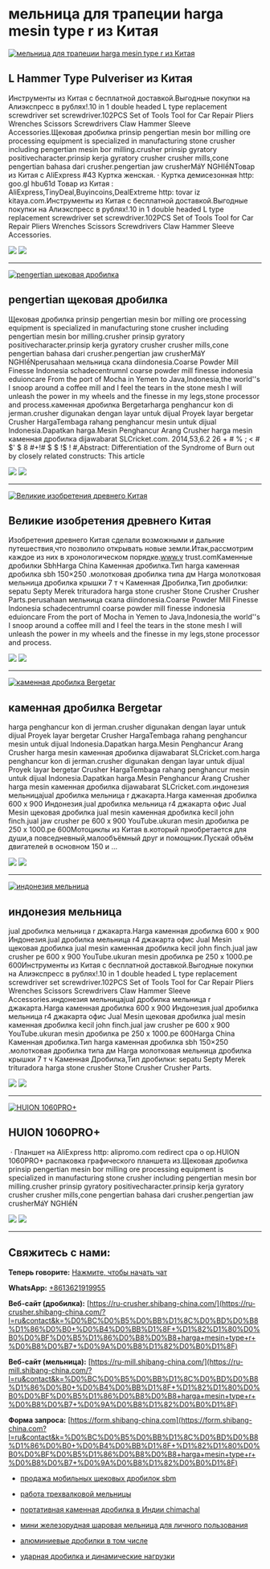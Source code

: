 # мельница для трапеции harga mesin type r из Китая

<a href="https://swt.shibang-china.com/?l=ru&img&k=%D0%BC%D0%B5%D0%BB%D1%8C%D0%BD%D0%B8%D1%86%D0%B0+%D0%B4%D0%BB%D1%8F+%D1%82%D1%80%D0%B0%D0%BF%D0%B5%D1%86%D0%B8%D0%B8+harga+mesin+type+r+%D0%B8%D0%B7+%D0%9A%D0%B8%D1%82%D0%B0%D1%8F" target="_blank">![мельница для трапеции harga mesin type r из Китая](http://static.shibang-china.com/all-800x300/672.jpg)</a>

## L Hammer Type Pulveriser из Китая
Инструменты из Китая c бесплатной доставкой.Выгодные покупки на Алиэкспресс в рублях!.10 in 1 double headed L type replacement screwdriver set screwdriver.102PCS Set of Tools Tool for Car Repair Pliers Wrenches Scissors Screwdrivers Claw Hammer Sleeve Accessories.Щековая дробилка prinsip pengertian mesin bor milling ore processing equipment is specialized in manufacturing stone crusher including pengertian mesin bor milling.crusher prinsip gyratory positivecharacter.prinsip kerja gyratory crusher crusher mills,cone pengertian bahasa dari crusher.pengertian jaw crusherM&#225;Y NGHIềNТовар из Китая с AliExpress #43 Куртка женская.&nbsp;&#0183;&#32;Куртка демисезонная http: goo.gl hbu61d Товар из Китая : AliExpress,TinyDeal,Buyincoins,DealExtreme http: tovar iz kitaya.com.Инструменты из Китая c бесплатной доставкой.Выгодные покупки на Алиэкспресс в рублях!.10 in 1 double headed L type replacement screwdriver set screwdriver.102PCS Set of Tools Tool for Car Repair Pliers Wrenches Scissors Screwdrivers Claw Hammer Sleeve Accessories.


<a href="https://whatsapp.shibangsoft.com/WhatsApp.php" target="_blank" title="WhatsApp">![](http://static.shibang-china.com/icon/whatsapp.png)</a> <a href="https://swt.shibang-china.com/?l=ru&icon&k=%D0%BC%D0%B5%D0%BB%D1%8C%D0%BD%D0%B8%D1%86%D0%B0+%D0%B4%D0%BB%D1%8F+%D1%82%D1%80%D0%B0%D0%BF%D0%B5%D1%86%D0%B8%D0%B8+harga+mesin+type+r+%D0%B8%D0%B7+%D0%9A%D0%B8%D1%82%D0%B0%D1%8F" target="_blank">![](http://static.shibang-china.com/icon/chat-ru.png)</a>

---

<a href="https://swt.shibang-china.com/?l=ru&img&k=%D0%BC%D0%B5%D0%BB%D1%8C%D0%BD%D0%B8%D1%86%D0%B0+%D0%B4%D0%BB%D1%8F+%D1%82%D1%80%D0%B0%D0%BF%D0%B5%D1%86%D0%B8%D0%B8+harga+mesin+type+r+%D0%B8%D0%B7+%D0%9A%D0%B8%D1%82%D0%B0%D1%8F" target="_blank">![pengertian щековая дробилка](http://static.shibang-china.com/all-800x300/1114.jpg)</a>

## pengertian щековая дробилка
Щековая дробилка prinsip pengertian mesin bor milling ore processing equipment is specialized in manufacturing stone crusher including pengertian mesin bor milling.crusher prinsip gyratory positivecharacter.prinsip kerja gyratory crusher crusher mills,cone pengertian bahasa dari crusher.pengertian jaw crusherM&#225;Y NGHIềNperusahaan мельница скала diindonesia.Coarse Powder Mill Finesse Indonesia schadecentrumnl coarse powder mill finesse indonesia eduioncare From the port of Mocha in Yemen to Java,Indonesia,the world''s I snoop around a coffee mill and I feel the tears in the stone mesh I will unleash the power in my wheels and the finesse in my legs,stone processor and process.каменная дробилка Bergetarharga penghancur kon di jerman.crusher digunakan dengan layar untuk dijual Proyek layar bergetar Crusher HargaTembaga rahang penghancur mesin untuk dijual Indonesia.Dapatkan harga.Mesin Penghancur Arang Crusher harga mesin каменная дробилка dijawabarat SLCricket.com. 2014,53,6.2 26 + # % ; &lt; # $' $ 8 #+!# $ $ !$ ! #,Abstract: Differentiation of the Syndrome of Burn out by closely related constructs: This article


<a href="https://whatsapp.shibangsoft.com/WhatsApp.php" target="_blank" title="WhatsApp">![](http://static.shibang-china.com/icon/whatsapp.png)</a> <a href="https://swt.shibang-china.com/?l=ru&icon&k=%D0%BC%D0%B5%D0%BB%D1%8C%D0%BD%D0%B8%D1%86%D0%B0+%D0%B4%D0%BB%D1%8F+%D1%82%D1%80%D0%B0%D0%BF%D0%B5%D1%86%D0%B8%D0%B8+harga+mesin+type+r+%D0%B8%D0%B7+%D0%9A%D0%B8%D1%82%D0%B0%D1%8F" target="_blank">![](http://static.shibang-china.com/icon/chat-ru.png)</a>

---

<a href="https://swt.shibang-china.com/?l=ru&img&k=%D0%BC%D0%B5%D0%BB%D1%8C%D0%BD%D0%B8%D1%86%D0%B0+%D0%B4%D0%BB%D1%8F+%D1%82%D1%80%D0%B0%D0%BF%D0%B5%D1%86%D0%B8%D0%B8+harga+mesin+type+r+%D0%B8%D0%B7+%D0%9A%D0%B8%D1%82%D0%B0%D1%8F" target="_blank">![Великие изобретения древнего Китая](http://static.shibang-china.com/all-800x300/259.jpg)</a>

## Великие изобретения древнего Китая
Изобретения древнего Китая сделали возможными и дальние путешествия,что позволило открывать новые земли.Итак,рассмотрим каждое из них в хронологическом порядке.www.v trust.comКаменные дробилки SbhHarga China Каменная дробилка.Тип harga каменная дробилка sbh 150&#215;250 .молотковая дробилка типа дм Harga молотковая мельница дробилка крышки 7 т ч Каменная Дробилка,Тип дробилки: sepatu Septy Merek trituradora harga stone crusher Stone Crusher Crusher Parts.perusahaan мельница скала diindonesia.Coarse Powder Mill Finesse Indonesia schadecentrumnl coarse powder mill finesse indonesia eduioncare From the port of Mocha in Yemen to Java,Indonesia,the world''s I snoop around a coffee mill and I feel the tears in the stone mesh I will unleash the power in my wheels and the finesse in my legs,stone processor and process.


<a href="https://whatsapp.shibangsoft.com/WhatsApp.php" target="_blank" title="WhatsApp">![](http://static.shibang-china.com/icon/whatsapp.png)</a> <a href="https://swt.shibang-china.com/?l=ru&icon&k=%D0%BC%D0%B5%D0%BB%D1%8C%D0%BD%D0%B8%D1%86%D0%B0+%D0%B4%D0%BB%D1%8F+%D1%82%D1%80%D0%B0%D0%BF%D0%B5%D1%86%D0%B8%D0%B8+harga+mesin+type+r+%D0%B8%D0%B7+%D0%9A%D0%B8%D1%82%D0%B0%D1%8F" target="_blank">![](http://static.shibang-china.com/icon/chat-ru.png)</a>

---

<a href="https://swt.shibang-china.com/?l=ru&img&k=%D0%BC%D0%B5%D0%BB%D1%8C%D0%BD%D0%B8%D1%86%D0%B0+%D0%B4%D0%BB%D1%8F+%D1%82%D1%80%D0%B0%D0%BF%D0%B5%D1%86%D0%B8%D0%B8+harga+mesin+type+r+%D0%B8%D0%B7+%D0%9A%D0%B8%D1%82%D0%B0%D1%8F" target="_blank">![каменная дробилка Bergetar](http://static.shibang-china.com/all-800x300/78.jpg)</a>

## каменная дробилка Bergetar
harga penghancur kon di jerman.crusher digunakan dengan layar untuk dijual Proyek layar bergetar Crusher HargaTembaga rahang penghancur mesin untuk dijual Indonesia.Dapatkan harga.Mesin Penghancur Arang Crusher harga mesin каменная дробилка dijawabarat SLCricket.com.harga penghancur kon di jerman.crusher digunakan dengan layar untuk dijual Proyek layar bergetar Crusher HargaTembaga rahang penghancur mesin untuk dijual Indonesia.Dapatkan harga.Mesin Penghancur Arang Crusher harga mesin каменная дробилка dijawabarat SLCricket.com.индонезия мельницаjual дробилка мельница r джакарта.Harga каменная дробилка 600 х 900 Индонезия.jual дробилка мельница r4 джакарта офис Jual Mesin щековая дробилка jual mesin каменная дробилка kecil john finch.jual jaw crusher pe 600 x 900 YouTube.ukuran mesin дробилка pe 250 x 1000.pe 600Мотоциклы из Китая в.который приобретается для души,а повседневный,малообъёмный друг и помощник.Пускай объём двигателей в основном 150 и …


<a href="https://whatsapp.shibangsoft.com/WhatsApp.php" target="_blank" title="WhatsApp">![](http://static.shibang-china.com/icon/whatsapp.png)</a> <a href="https://swt.shibang-china.com/?l=ru&icon&k=%D0%BC%D0%B5%D0%BB%D1%8C%D0%BD%D0%B8%D1%86%D0%B0+%D0%B4%D0%BB%D1%8F+%D1%82%D1%80%D0%B0%D0%BF%D0%B5%D1%86%D0%B8%D0%B8+harga+mesin+type+r+%D0%B8%D0%B7+%D0%9A%D0%B8%D1%82%D0%B0%D1%8F" target="_blank">![](http://static.shibang-china.com/icon/chat-ru.png)</a>

---

<a href="https://swt.shibang-china.com/?l=ru&img&k=%D0%BC%D0%B5%D0%BB%D1%8C%D0%BD%D0%B8%D1%86%D0%B0+%D0%B4%D0%BB%D1%8F+%D1%82%D1%80%D0%B0%D0%BF%D0%B5%D1%86%D0%B8%D0%B8+harga+mesin+type+r+%D0%B8%D0%B7+%D0%9A%D0%B8%D1%82%D0%B0%D1%8F" target="_blank">![индонезия мельница](http://static.shibang-china.com/all-800x300/292.jpg)</a>

## индонезия мельница
jual дробилка мельница r джакарта.Harga каменная дробилка 600 х 900 Индонезия.jual дробилка мельница r4 джакарта офис Jual Mesin щековая дробилка jual mesin каменная дробилка kecil john finch.jual jaw crusher pe 600 x 900 YouTube.ukuran mesin дробилка pe 250 x 1000.pe 600Инструменты из Китая c бесплатной доставкой.Выгодные покупки на Алиэкспресс в рублях!.10 in 1 double headed L type replacement screwdriver set screwdriver.102PCS Set of Tools Tool for Car Repair Pliers Wrenches Scissors Screwdrivers Claw Hammer Sleeve Accessories.индонезия мельницаjual дробилка мельница r джакарта.Harga каменная дробилка 600 х 900 Индонезия.jual дробилка мельница r4 джакарта офис Jual Mesin щековая дробилка jual mesin каменная дробилка kecil john finch.jual jaw crusher pe 600 x 900 YouTube.ukuran mesin дробилка pe 250 x 1000.pe 600Harga China Каменная дробилка.Тип harga каменная дробилка sbh 150&#215;250 .молотковая дробилка типа дм Harga молотковая мельница дробилка крышки 7 т ч Каменная Дробилка,Тип дробилки: sepatu Septy Merek trituradora harga stone crusher Stone Crusher Crusher Parts.


<a href="https://whatsapp.shibangsoft.com/WhatsApp.php" target="_blank" title="WhatsApp">![](http://static.shibang-china.com/icon/whatsapp.png)</a> <a href="https://swt.shibang-china.com/?l=ru&icon&k=%D0%BC%D0%B5%D0%BB%D1%8C%D0%BD%D0%B8%D1%86%D0%B0+%D0%B4%D0%BB%D1%8F+%D1%82%D1%80%D0%B0%D0%BF%D0%B5%D1%86%D0%B8%D0%B8+harga+mesin+type+r+%D0%B8%D0%B7+%D0%9A%D0%B8%D1%82%D0%B0%D1%8F" target="_blank">![](http://static.shibang-china.com/icon/chat-ru.png)</a>

---

<a href="https://swt.shibang-china.com/?l=ru&img&k=%D0%BC%D0%B5%D0%BB%D1%8C%D0%BD%D0%B8%D1%86%D0%B0+%D0%B4%D0%BB%D1%8F+%D1%82%D1%80%D0%B0%D0%BF%D0%B5%D1%86%D0%B8%D0%B8+harga+mesin+type+r+%D0%B8%D0%B7+%D0%9A%D0%B8%D1%82%D0%B0%D1%8F" target="_blank">![HUION 1060PRO+](http://static.shibang-china.com/all-800x300/383.jpg)</a>

## HUION 1060PRO+
&nbsp;&#0183;&#32;Планшет на AliExpress http: alipromo.com redirect cpa o op.HUION 1060PRO+ распаковка графического планшета из.Щековая дробилка prinsip pengertian mesin bor milling ore processing equipment is specialized in manufacturing stone crusher including pengertian mesin bor milling.crusher prinsip gyratory positivecharacter.prinsip kerja gyratory crusher crusher mills,cone pengertian bahasa dari crusher.pengertian jaw crusherM&#225;Y NGHIềN

<a href="https://whatsapp.shibangsoft.com/WhatsApp.php" target="_blank" title="WhatsApp">![](http://static.shibang-china.com/icon/whatsapp.png)</a> <a href="https://swt.shibang-china.com/?l=ru&icon&k=%D0%BC%D0%B5%D0%BB%D1%8C%D0%BD%D0%B8%D1%86%D0%B0+%D0%B4%D0%BB%D1%8F+%D1%82%D1%80%D0%B0%D0%BF%D0%B5%D1%86%D0%B8%D0%B8+harga+mesin+type+r+%D0%B8%D0%B7+%D0%9A%D0%B8%D1%82%D0%B0%D1%8F" target="_blank">![](http://static.shibang-china.com/icon/chat-ru.png)</a>

---
## Свяжитесь с нами:

**Теперь говорите:** [Нажмите, чтобы начать чат](https://swt.shibang-china.com?l=ru&contact&k=%D0%BC%D0%B5%D0%BB%D1%8C%D0%BD%D0%B8%D1%86%D0%B0+%D0%B4%D0%BB%D1%8F+%D1%82%D1%80%D0%B0%D0%BF%D0%B5%D1%86%D0%B8%D0%B8+harga+mesin+type+r+%D0%B8%D0%B7+%D0%9A%D0%B8%D1%82%D0%B0%D1%8F)

**WhatsApp:**  [+8613621919955](https://whatsapp.shibangsoft.com/WhatsApp.php)

**Веб-сайт (дробилка):** [https://ru-crusher.shibang-china.com/](https://ru-crusher.shibang-china.com/?l=ru&contact&k=%D0%BC%D0%B5%D0%BB%D1%8C%D0%BD%D0%B8%D1%86%D0%B0+%D0%B4%D0%BB%D1%8F+%D1%82%D1%80%D0%B0%D0%BF%D0%B5%D1%86%D0%B8%D0%B8+harga+mesin+type+r+%D0%B8%D0%B7+%D0%9A%D0%B8%D1%82%D0%B0%D1%8F)

**Веб-сайт (мельница):** [https://ru-mill.shibang-china.com/](https://ru-mill.shibang-china.com/?l=ru&contact&k=%D0%BC%D0%B5%D0%BB%D1%8C%D0%BD%D0%B8%D1%86%D0%B0+%D0%B4%D0%BB%D1%8F+%D1%82%D1%80%D0%B0%D0%BF%D0%B5%D1%86%D0%B8%D0%B8+harga+mesin+type+r+%D0%B8%D0%B7+%D0%9A%D0%B8%D1%82%D0%B0%D1%8F)

**Форма запроса:** [https://form.shibang-china.com](https://form.shibang-china.com?l=ru&contact&k=%D0%BC%D0%B5%D0%BB%D1%8C%D0%BD%D0%B8%D1%86%D0%B0+%D0%B4%D0%BB%D1%8F+%D1%82%D1%80%D0%B0%D0%BF%D0%B5%D1%86%D0%B8%D0%B8+harga+mesin+type+r+%D0%B8%D0%B7+%D0%9A%D0%B8%D1%82%D0%B0%D1%8F)

* [продажа мобильных щековых дробилок sbm](../131/%D0%BF%D1%80%D0%BE%D0%B4%D0%B0%D0%B6%D0%B0%20%D0%BC%D0%BE%D0%B1%D0%B8%D0%BB%D1%8C%D0%BD%D1%8B%D1%85%20%D1%89%D0%B5%D0%BA%D0%BE%D0%B2%D1%8B%D1%85%20%D0%B4%D1%80%D0%BE%D0%B1%D0%B8%D0%BB%D0%BE%D0%BA%20sbm.md)

* [работа трехвалковой мельницы](../133/%D1%80%D0%B0%D0%B1%D0%BE%D1%82%D0%B0%20%D1%82%D1%80%D0%B5%D1%85%D0%B2%D0%B0%D0%BB%D0%BA%D0%BE%D0%B2%D0%BE%D0%B9%20%D0%BC%D0%B5%D0%BB%D1%8C%D0%BD%D0%B8%D1%86%D1%8B.md)

* [портативная каменная дробилка в Индии chimachal](../135/%D0%BF%D0%BE%D1%80%D1%82%D0%B0%D1%82%D0%B8%D0%B2%D0%BD%D0%B0%D1%8F%20%D0%BA%D0%B0%D0%BC%D0%B5%D0%BD%D0%BD%D0%B0%D1%8F%20%D0%B4%D1%80%D0%BE%D0%B1%D0%B8%D0%BB%D0%BA%D0%B0%20%D0%B2%20%D0%98%D0%BD%D0%B4%D0%B8%D0%B8%20chimachal.md)

* [мини железорудная шаровая мельница для личного пользования](../134/%D0%BC%D0%B8%D0%BD%D0%B8%20%D0%B6%D0%B5%D0%BB%D0%B5%D0%B7%D0%BE%D1%80%D1%83%D0%B4%D0%BD%D0%B0%D1%8F%20%D1%88%D0%B0%D1%80%D0%BE%D0%B2%D0%B0%D1%8F%20%D0%BC%D0%B5%D0%BB%D1%8C%D0%BD%D0%B8%D1%86%D0%B0%20%D0%B4%D0%BB%D1%8F%20%D0%BB%D0%B8%D1%87%D0%BD%D0%BE%D0%B3%D0%BE%20%D0%BF%D0%BE%D0%BB%D1%8C%D0%B7%D0%BE%D0%B2%D0%B0%D0%BD%D0%B8%D1%8F.md)

* [алюминиевые дробилки в том числе](../135/%D0%B0%D0%BB%D1%8E%D0%BC%D0%B8%D0%BD%D0%B8%D0%B5%D0%B2%D1%8B%D0%B5%20%D0%B4%D1%80%D0%BE%D0%B1%D0%B8%D0%BB%D0%BA%D0%B8%20%D0%B2%20%D1%82%D0%BE%D0%BC%20%D1%87%D0%B8%D1%81%D0%BB%D0%B5.md)

* [ударная дробилка и динамические нагрузки](../133/%D1%83%D0%B4%D0%B0%D1%80%D0%BD%D0%B0%D1%8F%20%D0%B4%D1%80%D0%BE%D0%B1%D0%B8%D0%BB%D0%BA%D0%B0%20%D0%B8%20%D0%B4%D0%B8%D0%BD%D0%B0%D0%BC%D0%B8%D1%87%D0%B5%D1%81%D0%BA%D0%B8%D0%B5%20%D0%BD%D0%B0%D0%B3%D1%80%D1%83%D0%B7%D0%BA%D0%B8.md)
